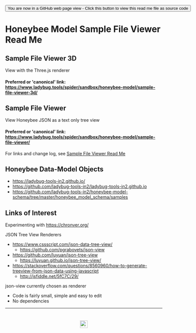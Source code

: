 <span style=display:none; >[You are now in a GitHub source code view - click this link to view Read Me file as a web page]( https://www.ladybug.tools/spider/#sandbox/honeybee-model/README.mdREADME.md "View file as a web page." ) </span>

<div><input type=button class = "btn btn-secondary btn-sm" onclick=window.location.href="https://github.com/ladybug-tools/spider/tree/master/sandbox/honeybee-model"
value="You are now in a GitHub web page view - Click this button to view this read me file as source code" ></div>



# Honeybee Model Sample File Viewer Read Me


## Sample File Viewer 3D

View with the Three.js renderer

#### Preferred or 'canonical' link: https://www.ladybug.tools/spider/sandbox/honeybee-model/sample-file-viewer-3d/



## Sample File Viewer

View Honeybee JSON as a text only tree view

#### Preferred or 'canonical' link: https://www.ladybug.tools/spider/sandbox/honeybee-model/sample-file-viewer/


For links and change log, see [Sample File Viewer Read Me ]( #sandbox/honeybee-model/sample-file-viewer/README.md)

<!--
* [sample-file-viewer-2020-01-06-00]( https://www.ladybug.tools/spider/sandbox/honeybee-model/sample-file-viewer/v-2020-01-06/sample-file-viewer.html )
	* F: Add JSON Tree View
	* C: Help text added
* [sample-file-viewer-2020-01-05-00.html]( https://www.ladybug.tools/spider/sandbox/honeybee-model/sample-file-viewer/sample-file-viewer-2020-01-05-00.html )
* [sample-file-viewer-2020-01-04-01.html]( https://www.ladybug.tools/spider/sandbox/honeybee-model/sample-file-viewer/sample-file-viewer-2020-01-04-01.html )
* [sample-file-viewer-2020-01-04-00.html]( https://www.ladybug.tools/spider/sandbox/honeybee-model/sample-file-viewer/sample-file-viewer-2020-01-04-00.html )

-->

## Honeybee Data-Model Objects

* https://ladybug-tools-in2.github.io/
* https://github.com/ladybug-tools-in2/ladybug-tools-in2.github.io
* https://github.com/ladybug-tools-in2/honeybee-model-schema/tree/master/honeybee_model_schema/samples


## Links of Interest



Experimenting with https://chronver.org/


JSON Tree View Renderers

* https://www.cssscript.com/json-data-tree-view/
	* https://github.com/pgrabovets/json-view
* https://github.com/luyuan/json-tree-view
	* https://luyuan.github.io/json-tree-view/
* https://stackoverflow.com/questions/8560960/how-to-generate-treeview-from-json-data-using-javascript
	* http://jsfiddle.net/5fC7C/29/


json-view currently chosen as renderer

* Code is fairly small, simple and easy to edit
* No dependencies


***

# <center title="hello!" ><a href=javascript:window.scrollTo(0,0); style=text-decoration:none; > <center title="hello!" ><img src='https://ladybug.tools/artwork/icons_bugs/ico/spider.ico' height=24 > </a></a></center>

